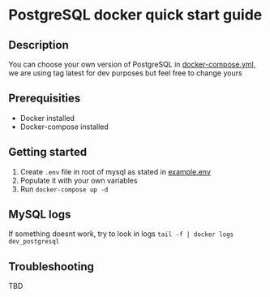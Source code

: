 # PostgreSQL docker quick start guide

## Description
You can choose your own version of PostgreSQL in [docker-compose.yml](docker-compose.yml), we are using tag latest for dev purposes but feel free to change yours

## Prerequisities
- Docker installed
- Docker-compose installed

## Getting started
1. Create `.env` file in root of mysql as stated in [example.env](example.env)
2. Populate it with your own variables
3. Run `docker-compose up -d`

## MySQL logs
If something doesnt work, try to look in logs `tail -f | docker logs dev_postgresql`

## Troubleshooting
TBD